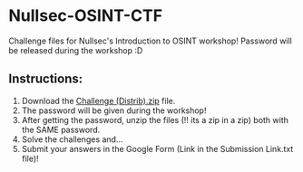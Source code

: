 # Nullsec-OSINT-CTF
Challenge files for Nullsec's Introduction to OSINT workshop! Password will be released during the workshop :D

## Instructions:
1. Download the [Challenge (Distrib).zip](https://github.com/Kairos-T/Nullsec-OSINT-CTF/blob/main/Challenges%20(Distrib).zip) file.
2. The password will be given during the workshop!
3. After getting the password, unzip the files (!! its a zip in a zip) both with the SAME password.
4. Solve the challenges and...
5. Submit your answers in the Google Form (Link in the Submission Link.txt file)!
